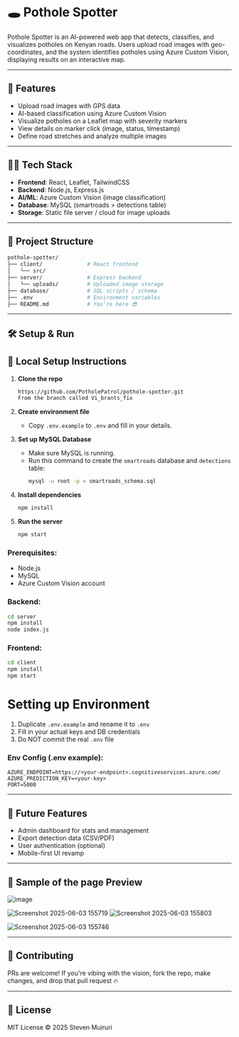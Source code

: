 # 🕳️ Pothole Spotter

Pothole Spotter is an AI-powered web app that detects, classifies, and visualizes potholes on Kenyan roads. Users upload road images with geo-coordinates, and the system identifies potholes using Azure Custom Vision, displaying results on an interactive map.

---

## 🚀 Features

- Upload road images with GPS data
- AI-based classification using Azure Custom Vision
- Visualize potholes on a Leaflet map with severity markers
- View details on marker click (image, status, timestamp)
- Define road stretches and analyze multiple images

---

## 🧑‍💻 Tech Stack

- **Frontend**: React, Leaflet, TailwindCSS
- **Backend**: Node.js, Express.js
- **AI/ML**: Azure Custom Vision (image classification)
- **Database**: MySQL (smartroads > detections table)
- **Storage**: Static file server / cloud for image uploads

---

## 📂 Project Structure

```bash
pothole-spotter/
├── client/              # React frontend
│   └── src/
├── server/              # Express backend
│   └── uploads/         # Uploaded image storage
├── database/            # SQL scripts / schema
├── .env                 # Environment variables
├── README.md            # You’re here 😎
```

---

## 🛠️ Setup & Run

## 🧠 Local Setup Instructions

1. **Clone the repo**
   ```bash
   https://github.com/PotholePatrol/pothole-spotter.git
   From the branch called Vi_brants_fix
   ```

2. **Create environment file**
   - Copy `.env.example` to `.env` and fill in your details.

3. **Set up MySQL Database**
   - Make sure MySQL is running.
   - Run this command to create the `smartroads` database and `detections` table:
     ```bash
     mysql -u root -p < smartroads_schema.sql
     ```

4. **Install dependencies**
   ```bash
   npm install
   ```

5. **Run the server**
   ```bash
   npm start
   

### Prerequisites:
- Node.js
- MySQL
- Azure Custom Vision account

### Backend:
```bash
cd server
npm install
node index.js
```

### Frontend:
```bash
cd client
npm install
npm start
```

# Setting up Environment

1. Duplicate `.env.example` and rename it to `.env`
2. Fill in your actual keys and DB credentials
3. Do NOT commit the real `.env` file


### Env Config (.env example):
```env
AZURE_ENDPOINT=https://<your-endpoint>.cognitiveservices.azure.com/
AZURE_PREDICTION_KEY=<your-key>
PORT=5000
```

---

## 🧠 Future Features
- Admin dashboard for stats and management
- Export detection data (CSV/PDF)
- User authentication (optional)
- Mobile-first UI revamp

---

## 📸 Sample of the page Preview

![image](https://github.com/user-attachments/assets/0ad1e31a-23ac-409b-b674-debedf55b23a)

![Screenshot 2025-06-03 155719](https://github.com/user-attachments/assets/0a65969a-6161-420d-b282-15d9b882359d)
![Screenshot 2025-06-03 155803](https://github.com/user-attachments/assets/0b901392-31fa-4b40-b7c8-3b575893ee20)

![Screenshot 2025-06-03 155746](https://github.com/user-attachments/assets/41597540-39dc-4f2b-b3c2-1becd117123d)



---

## 🤝 Contributing

PRs are welcome! If you're vibing with the vision, fork the repo, make changes, and drop that pull request 🔥

---

## 🧾 License

MIT License © 2025 Steven Muiruri
